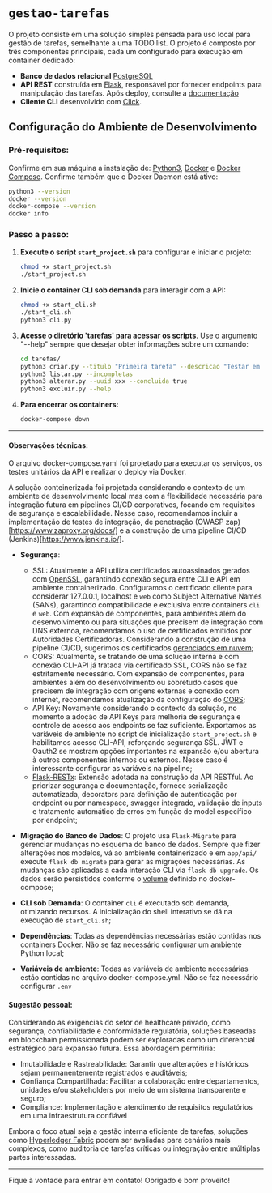 # `gestao-tarefas`

O projeto consiste em uma solução simples pensada para uso local para gestão de tarefas, semelhante a uma TODO list. O projeto é composto por três componentes principais, cada um configurado para execução em container dedicado:

- **Banco de dados relacional** [PostgreSQL](https://www.postgresql.org/)
- **API REST** construída em [Flask](https://flask.palletsprojects.com/en/stable/), responsável por fornecer endpoints para manipulação das tarefas. Após deploy, consulte a [documentação](https://localhost:443/swagger/)
- **Cliente CLI** desenvolvido com [Click](https://click.palletsprojects.com/en/stable/).

## Configuração do Ambiente de Desenvolvimento

### Pré-requisitos:

Confirme em sua máquina a instalação de: [Python3](https://www.python.org/downloads/), [Docker](https://www.docker.com/get-started/) e [Docker Compose](https://docs.docker.com/compose/install/). Confirme também que o Docker Daemon está ativo:

```bash
python3 --version
docker --version
docker-compose --version
docker info
```

### Passo a passo:

1. **Execute o script `start_project.sh`** para configurar e iniciar o projeto:

   ```bash
   chmod +x start_project.sh
   ./start_project.sh
   ```

2. **Inicie o container CLI sob demanda** para interagir com a API:

   ```bash
   chmod +x start_cli.sh
   ./start_cli.sh
   python3 cli.py
   ```

3. **Acesse o diretório 'tarefas' para acessar os scripts**. Use o argumento "--help" sempre que desejar obter informações sobre um comando:

   ```bash
   cd tarefas/
   python3 criar.py --titulo "Primeira tarefa" --descricao "Testar em ambiente de desenvolvimento"
   python3 listar.py --incompletas
   python3 alterar.py --uuid xxx --concluida true
   python3 excluir.py --help
   ```

4. **Para encerrar os containers:**

   ```bash
   docker-compose down
   ```

---

#### Observações técnicas:

O arquivo docker-compose.yaml foi projetado para executar os serviços, os testes unitários da API e realizar o deploy via Docker.

A solução conteinerizada foi projetada considerando o contexto de um ambiente de desenvolvimento local mas com a flexibilidade necessária para integração futura em pipelines CI/CD corporativos, focando em requisitos de segurança e escalabilidade. Nesse caso, recomendamos incluir a implementação de testes de integração, de penetração (OWASP zap)[https://www.zaproxy.org/docs/] e a construção de uma pipeline CI/CD (Jenkins)[https://www.jenkins.io/].

- **Segurança**:

  - SSL: Atualmente a API utiliza certificados autoassinados gerados com [OpenSSL](https://docs.openssl.org/master/), garantindo conexão segura entre CLI e API em ambiente containerizado. Configuramos o certificado cliente para considerar 127.0.0.1, localhost e `web` como Subject Alternative Names (SANs), garantindo compatibilidade e exclusiva entre containers `cli` e `web`.
    Com expansão de componentes, para ambientes além do desenvolvimento ou para situações que precisem de integração com DNS externoa, recomendamos o uso de certificados emitidos por Autoridades Certificadoras. Considerando a construção de uma pipeline CI/CD, sugerimos os certificados [gerenciados em nuvem](https://aws.amazon.com/pt/certificate-manager/);
  - CORS: Atualmente, se tratando de uma solução interna e com conexão CLI-API já tratada via certificado SSL, CORS não se faz estritamente necessário.
    Com expansão de componentes, para ambientes além do desenvolvimento ou sobretudo casos que precisem de integração com origens externas e conexão com internet, recomendamos atualização da configuração do [CORS](https://flask-cors.readthedocs.io/en/v1.1/);
  - API Key: Novamente considerando o contexto da solução, no momento a adoção de API Keys para melhoria de segurança e controle de acesso aos endpoints se faz suficiente. Exportamos as variáveis de ambiente no script de inicialização `start_project.sh` e habilitamos acesso CLI-API, reforçando segurança SSL.
    JWT e Oauth2 se mostram opções importantes na expansão e/ou abertura à outros componentes internos ou externos. Nesse caso é interessante configurar as variáveis na pipeline;
  - [Flask-RESTx](https://flask-restx.readthedocs.io/en/latest/): Extensão adotada na construção da API RESTful. Ao priorizar segurança e documentação, fornece serialização automatizada, decorators para definição de autenticação por endpoint ou por namespace, swagger integrado, validação de inputs e tratamento automático de erros em função de model específico por endpoint;

- **Migração do Banco de Dados**: O projeto usa `Flask-Migrate` para gerenciar mudanças no esquema do banco de dados. Sempre que fizer alterações nos modelos, vá ao ambiente containerizado e em `app/api/` execute `flask db migrate` para gerar as migrações necessárias. As mudanças são aplicadas a cada interação CLI via `flask db upgrade`. Os dados serão persistidos conforme o [volume](https://docs.docker.com/engine/storage/volumes/) definido no docker-compose;

- **CLI sob Demanda**: O container `cli` é executado sob demanda, otimizando recursos. A inicialização do shell interativo se dá na execução de `start_cli.sh`;

- **Dependências**: Todas as dependências necessárias estão contidas nos containers Docker. Não se faz necessário configurar um ambiente Python local;

- **Variáveis de ambiente**: Todas as variáveis de ambiente necessárias estão contidas no arquivo docker-compose.yml. Não se faz necessário configurar `.env`

#### Sugestão pessoal:

Considerando as exigências do setor de healthcare privado, como segurança, confiabilidade e conformidade regulatória, soluções baseadas em blockchain permissionada podem ser exploradas como um diferencial estratégico para expansão futura. Essa abordagem permitiria:

- Imutabilidade e Rastreabilidade: Garantir que alterações e históricos sejam permanentemente registrados e auditáveis;
- Confiança Compartilhada: Facilitar a colaboração entre departamentos, unidades e/ou stakeholders por meio de um sistema transparente e seguro;
- Compliance: Implementação e atendimento de requisitos regulatórios em uma infraestrutura confiável

Embora o foco atual seja a gestão interna eficiente de tarefas, soluções como [Hyperledger Fabric](https://hyperledger-fabric.readthedocs.io/en/release-2.5/) podem ser avaliadas para cenários mais complexos, como auditoria de tarefas críticas ou integração entre múltiplas partes interessadas.

---

Fique à vontade para entrar em contato! Obrigado e bom proveito!
